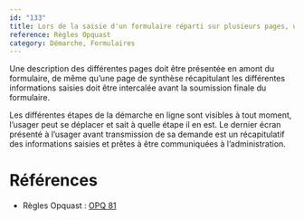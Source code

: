 ```yaml
---
id: "133"
title: Lors de la saisie d'un formulaire réparti sur plusieurs pages, un récapitulatif global est affiché avant l'envoi définitif.
reference: Règles Opquast
category: Démarche, Formulaires
---
```


Une description des différentes pages doit être présentée en amont du formulaire, de même qu’une page de synthèse récapitulant les différentes informations saisies doit être intercalée avant la soumission finale du formulaire.

Les différentes étapes de la démarche en ligne sont visibles à tout moment, l’usager peut se déplacer et sait à quelle étape il en est. Le dernier écran présenté à l’usager avant transmission de sa demande est un récapitulatif des informations saisies et prêtes à être communiquées à l’administration.


# Références

* Règles Opquast : [OPQ 81](https://checklists.opquast.com/fr/assurance-qualite-web/lors-de-la-saisie-dun-formulaire-reparti-sur-plusieurs-pages-un-recapitulatif-global-est-affiche-avant-lenvoi-definitif)
